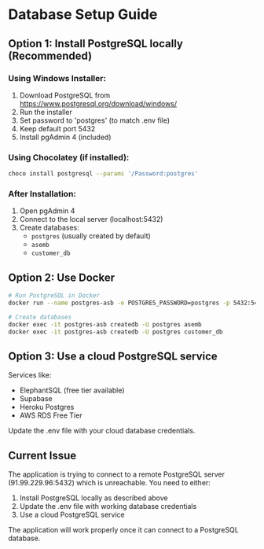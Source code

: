# Database Setup Guide

## Option 1: Install PostgreSQL locally (Recommended)

### Using Windows Installer:
1. Download PostgreSQL from https://www.postgresql.org/download/windows/
2. Run the installer
3. Set password to 'postgres' (to match .env file)
4. Keep default port 5432
5. Install pgAdmin 4 (included)

### Using Chocolatey (if installed):
```bash
choco install postgresql --params '/Password:postgres'
```

### After Installation:
1. Open pgAdmin 4
2. Connect to the local server (localhost:5432)
3. Create databases:
   - `postgres` (usually created by default)
   - `asemb`
   - `customer_db`

## Option 2: Use Docker

```bash
# Run PostgreSQL in Docker
docker run --name postgres-asb -e POSTGRES_PASSWORD=postgres -p 5432:5432 -d postgres

# Create databases
docker exec -it postgres-asb createdb -U postgres asemb
docker exec -it postgres-asb createdb -U postgres customer_db
```

## Option 3: Use a cloud PostgreSQL service

Services like:
- ElephantSQL (free tier available)
- Supabase
- Heroku Postgres
- AWS RDS Free Tier

Update the .env file with your cloud database credentials.

## Current Issue

The application is trying to connect to a remote PostgreSQL server (91.99.229.96:5432) which is unreachable. You need to either:

1. Install PostgreSQL locally as described above
2. Update the .env file with working database credentials
3. Use a cloud PostgreSQL service

The application will work properly once it can connect to a PostgreSQL database.